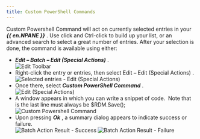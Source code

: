 ```yaml
---
title: Custom PowerShell Commands
---
```

Custom Powershell Command will act on currently selected entries in your ***{{ en.NPANE }}*** . Use click and Ctrl-click to build up your list, or an advanced search to select a great number of entries. After your selection is done, the command is available using either:  

* ***Edit – Batch – Edit (Special Actions)*** .  
![Edit Toolbar](/img/en/rdm/windows/clipM0003.png) 
* Right-click the entry or entries, then select Edit ***–*** Edit (Special Actions) .  
![Selected entries - Edit (Special Actions)](/img/en/rdm/windows/clip10585.png) 
* Once there, select ***Custom PowerShell Command*** .  
![Edit (Special Actions)](/img/en/rdm/windows/clip10587.png) 
* A window appears in which you can write a snippet of code. &#160;Note that is the last line must always be $RDM.Save();  
![Custom Powershell Command](/img/en/rdm/windows/clip10613.png) 
* Upon pressing ***Ok*** , a summary dialog appears to indicate success or failure.  
![Batch Action Result - Success](/img/en/rdm/windows/clipM0004.png) 
![Batch Action Result - Failure](/img/en/rdm/windows/clipM0005.png) 
